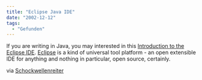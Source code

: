```yaml
---
title: "Eclipse Java IDE"
date: "2002-12-12"
tags:
  - "Gefunden"
---
```


If you are writing in Java, you may interested in this [Introduction to the Eclipse IDE](https://web.archive.org/web/20040825141920/http://www.onjava.com/pub/a/onjava/2002/12/11/eclipse.html "ONJava.com: An Introduction to the Eclipse IDE [Dec. 11, 2002]"). [Eclipse](https://web.archive.org/web/20040825141920/http://www.eclipse.org/ "Eclipse IDE") is a kind of universal tool platform - an open extensible IDE for anything and nothing in particular, open source, certainly.

via [Schockwellenreiter](https://web.archive.org/web/20040825141920/http://www.schockwellenreiter.de/2002/12/12.html#a9612)
